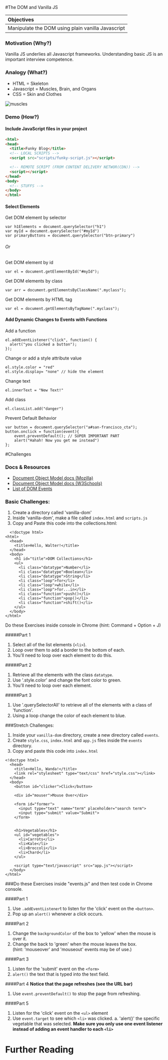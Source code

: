 #The DOM and Vanilla JS

| Objectives |
| :--- |
| Manipulate the DOM using plain vanilla Javascript |

### Motivation (Why?)

Vanilla JS underlies all Javascript frameworks. Understanding basic JS is an important interview competence.

### Analogy (What?)

* HTML = Skeleton
* Javascript = Muscles, Brain, and Organs
* CSS = Skin and Clothes

![muscles](http://www.anselm.edu/homepage/jpitocch/genbio/antagmusc.JPG)

### Demo (How?)

#### Include JavaScript files in your project 

```HTML
<html>
<head>
  <title>Funky Blog</title>
  <!-- LOCAL SCRIPTS -->
  <script src="scripts/funky-script.js"></script>

  <!-- REMOTE SCRIPT (FROM CONTENT DELIVERY NETWOR(CDN)) -->
  <script></script>
</head>
<body>
  <!-- STUFFS -->
</body>
</html>
```

#### Select Elements

Get DOM element by selector
```
var h1Elements = document.querySelector("h1")
var myId = document.querySelector("#myId")
var primaryButtons = document.querySelector("btn-primary")
```

###### Or

Get DOM element by id
```
var el = document.getElementById("#myId");
```

Get DOM elements by class
```
var arr = document.getElementsByClassName(".myclass");
```

Get DOM elements by HTML tag
```
var el = document.getElementsByTagName(".myclass");
```

#### Add Dynamic Changes to Events with Functions
Add a function
```
el.addEventListener("click", function() {
  alert("you clicked a button");
});
```

Change or add a style attribute value
```JS
el.style.color = "red"
el.style.display= "none" // hide the element
```

Change text
```
el.innerText = "New Text!"
```

Add class
```
el.classList.add("danger")
```

Prevent Default Behavior
```
var button = document.querySelector("a#san-francisco_cta");
button.onclick = function(event){
    event.preventDefault(); // SUPER IMPORTANT PART
    alert("Hahah! Now you get me instead")
};
```

#Challenges

### Docs & Resources

* [Document Object Model docs (Mozilla)](https://developer.mozilla.org/en-US/docs/Web/API/document)
* [Document Object Model docs (W3Schools)](http://www.w3schools.com/jsref/dom_obj_document.asp)
* [List of DOM Events](https://developer.mozilla.org/en-US/docs/Web/Events)

### Basic Challenges:

1. Create a directory called 'vanilla-dom'
2. Inside 'vanilla-dom', make a file called `index.html` and `scripts.js`
3. Copy and Paste this code into the collections.html:

```
  <!doctype html>
<html>
  <head>
    <title>Hello, Walter!</title>
  </head>
  <body>
    <h1 id="title">DOM Collections</h1>
    <ul>
      <li class="datatype">Number</li>
      <li class="datatype">Boolean</li>
      <li class="datatype">String</li>
      <li class="loop">for</li>
      <li class="loop">while</li>
      <li class="loop">for...in</li>
      <li class="function">push()</li>
      <li class="function">pop()</li>
      <li class="function">shift()</li>
    </ul>
  </body>
</html>
```

Do these Exercises inside console in Chrome
  (hint: Command + Option + J)

#####Part 1

1. Select all of the list elements (`<li>`).
2. Loop over them to add a border to the bottom of each.
3. You'll need to loop over each element to do this.

#####Part 2

1. Retrieve all the elements with the class `datatype`.
2. Use '.style.color' and change the font color to green.
3. You'll need to loop over each element.

#####Part 3

1. Use '.querySelectorAll' to retrieve all of the elements with a class of 'function'.
2. Using a loop change the color of each element to blue.

###Stretch Challenges:

1. Inside your `vanilla-dom` directory, create a new directory called `events`.
2. Create `style.css`, `index.html` and `app.js` files inside the `events` directory.
3. Copy and paste this code into `index.html`

```
<!doctype html>
  <head>
    <title>Hello, Wanda!</title>
    <link rel="stylesheet" type="text/css" href="style.css"></link>
  </head>
  <body>
    <button id="clicker">Click</button>

    <div id="mouser">Mouse Over</div>

    <form id="former">
      <input type="text" name="term" placeholder="search term">
      <input type="submit" value="Submit">
    </form>


    <h1>Vegetables</h1>
    <ul id="vegetables">
      <li>Carrots</li>
      <li>Kale</li>
      <li>Broccoli</li>
      <li>Chard</li>
    </ul>

    <script type="text/javascript" src="app.js"></script>
  </body>
</html>
```
###Do these Exercises inside "events.js" and then test code in Chrome console.

####Part 1
 1. Use `.addEventListener`t to listen for the 'click' event on the `<button>`.
 2. Pop up an `alert()` whenever a click occurs.

####Part 2
 1. Change the `backgroundColor` of the box to 'yellow' when the mouse is over it.
 2. Change the back to 'green' when the mouse leaves the box.<br>
    (hint: 'mouseover' and 'mouseout' events may be of use.)

####Part 3
 1. Listen for the 'submit' event on the `<form>`
 2. `alert()` the text that is typed into the text field.


####Part 4
 **Notice that the page refreshes (see the URL bar)**
1. Use `event.preventDefault()` to stop the page from refreshing.

####Part 5

1. Listen for the 'click' event on the `<ul>` element
2. Use `event.target` to see which `<li>` was clicked.
   a. 'alert()' the specific vegetable that was selected.
  **Make sure you only use one event listener instead of adding an event
  handler to each `<li>`**

# Further Reading
